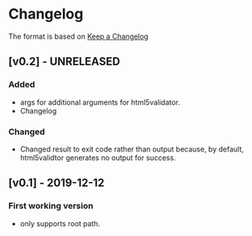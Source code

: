 <!-- markdownlint-disable MD024 -->
# Changelog

The format is based on [Keep a Changelog](https://keepachangelog.com/en/1.0.0/)

## [v0.2] - UNRELEASED

### Added

- args for additional arguments for html5validator.
- Changelog

### Changed

- Changed result to exit code rather than output because, by default, html5validtor generates no output for success.

## [v0.1] - 2019-12-12

### First working version

- only supports root path.
